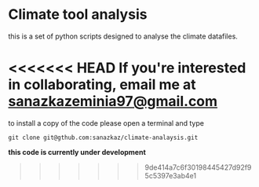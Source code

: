  # Climate tool analysis 

this is a set of python scripts designed to analyse the climate datafiles.

<<<<<<< HEAD
If you're interested in collaborating, email me at sanazkazeminia97@gmail.com
=======
to install a copy of the code please open a terminal and type

	git clone git@gthub.com:sanazkaz/climate-analaysis.git

**this code is currently under development**
>>>>>>> 9de414a7c6f30198445427d92f95c5397e3ab4e1
